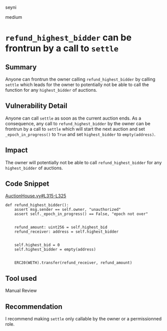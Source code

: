 seyni

medium

# `refund_highest_bidder` can be frontrun by a call to `settle`

## Summary
Anyone can frontrun the owner calling `refund_highest_bidder` by calling `settle` which leads for the owner to potentially not be able to call the function for any `highest_bidder` of auctions.

## Vulnerability Detail
Anyone can call `settle` as soon as the current auction ends. As a consequence, any call to `refund_highest_bidder` by the owner can be frontrun by a call to `settle` which will start the next auction and set `_epoch_in_progress()` to `True` and set `highest_bidder` to `empty(address)`.

## Impact
The owner will potentially not be able to call `refund_highest_bidder` for any `highest_bidder` of auctions.

## Code Snippet
[AuctionHouse.vy#L315-L325](https://github.com/sherlock-audit/2023-02-fair-funding/blob/main/fair-funding/contracts/AuctionHouse.vy#L315-L325)
```vyper
def refund_highest_bidder():
    assert msg.sender == self.owner, "unauthorized"
    assert self._epoch_in_progress() == False, "epoch not over"


    refund_amount: uint256 = self.highest_bid
    refund_receiver: address = self.highest_bidder


    self.highest_bid = 0
    self.highest_bidder = empty(address)


    ERC20(WETH).transfer(refund_receiver, refund_amount)
```

## Tool used

Manual Review

## Recommendation
I recommend making `settle` only callable by the owner or a permissionned role. 